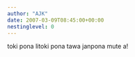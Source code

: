 ```yaml
---
author: "AJK"
date: 2007-03-09T08:45:00+00:00
nestinglevel: 0
---
```

toki pona litoki pona tawa janpona mute a!